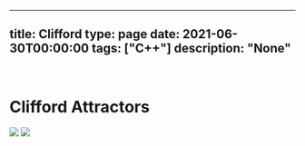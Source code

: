 
---
title: Clifford
type: page
date: 2021-06-30T00:00:00
tags: ["C++"]
description: "None"
---


<br>

# Clifford Attractors
![](image.png)
![](image2.png)
